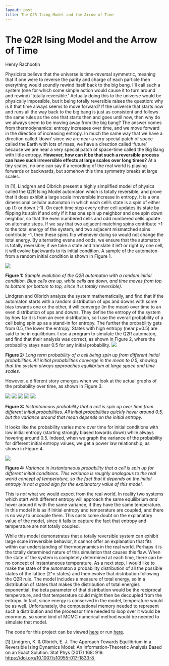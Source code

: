 ```yaml
---
layout: post
title: The Q2R Ising Model and the Arrow of Time
---
```

# The Q2R Ising Model and the Arrow of Time
Henry Rachootin

Physicists believe that the universe is time-reversal symmetric, meaning that if one were to reverse the parity and charge of each particle then everything would soundly rewind itself back to the big bang. I'll call such a system (one for which some simple action would cause it to turn around and rewind) 'totally reversible.' Actually doing this to the universe would be physically impossible, but it being totally reversible raises the question: why is it that time always seems to move forward? If the universe that starts now and runs all the way back to the big bang is just as consistent and follows the same rules as the one that starts then and goes until now, then why do we always seem to be moving away from the big bang? The answer comes from thermodynamics: entropy increases over time, and we move forward in the direction of increasing entropy. In much the same way that we have a direction called ‘down’ since we are near a very special patch of space called the Earth with lots of mass, we have a direction called ‘future’ because we are near a very special patch of space-time called the Big Bang with little entropy. **However, how can it be that such a reversible process can have such irreversible effects at large scales over long times?** At a tiny scales, no one can say if a recording of the real world is playing forwards or backwards, but somehow this time symmetry breaks at large scales.

In [1], Lindgren and Olbrich present a highly simplified model of physics called the Q2R Ising Model automaton which is totally reversible, and prove that it does exhibit a large scale irreversible increase in entropy. It is a one dimensional cellular automaton in which each cell’s state is a spin of either up (1) or down (-1). On each time step every other cell updates its state by flipping its spin if and only if it has one spin up neighbor and one spin down neighbor, so that the even numbered cells and odd numbered cells update on alternate steps. If we say that two adjacent matching spins contribute +1 to the total energy of the system, and two adjacent mismatched spins contribute -1, then these spins flip whenever doing so would not change the total energy. By alternating evens and odds, we ensure that the automaton is totally reversible; if we take a state and translate it left or right by one cell, it will evolve backwards to its initial condition. A sample of the automaton from a random initial condition is shown in Figure 1.

![](https://raw.githubusercontent.com/sportsracer48/Ising/master/code/p50n500m500.png)

**Figure 1:** *Sample evolution of the Q2R automaton with a random initial condition. Blue cells are up, white cells are down, and time moves from top to bottom (or bottom to top, since it is totally reversible).*

Lindgren and Olbrich analyze the system mathematically, and find that if the automaton starts with a random distribution of ups and downs with some bias towards one or the other, it will converge (in the mean) over time to an even distribution of ups and downs. They define the entropy of the system by how far it is from an even distribution, so I use the overall probability of a cell being spin up as a stand-in for entropy. The further the probability gets from 0.5, the lower the entropy. States with high entropy (near p=0.5) are said to be in equilibrium. I use a program to simulate the Q2R automaton, and find that their analysis was correct, as shown in Figure 2, where the probability stays near 0.5 for any initial probability.
![](https://raw.githubusercontent.com/sportsracer48/Ising/master/code/outMu.png)

**Figure 2:** *Long term probability of a cell being spin up from different initial probabilities. All initial probabilities converge in the mean to 0.5, showing that the system always approaches equilibrium at large space and time scales.*

However, a different story emerges when we look at the actual graphs of the probability over time, as shown in Figure 3.

![](https://raw.githubusercontent.com/sportsracer48/Ising/master/code/p_0%3D.01.png)
![](https://raw.githubusercontent.com/sportsracer48/Ising/master/code/p_0%3D.1.png)
![](https://raw.githubusercontent.com/sportsracer48/Ising/master/code/p_0%3D.2.png)
![](https://raw.githubusercontent.com/sportsracer48/Ising/master/code/p_0%3D.4.png)
![](https://raw.githubusercontent.com/sportsracer48/Ising/master/code/p_0%3D.5.png)

**Figure 3:** *Instantaneous probability that a cell is spin up over time from different initial probabilities. All initial probabilities quickly hover around 0.5, but the variance around that mean depends on the initial entropy.*

It looks like the probability varies more over time for initial conditions with low initial entropy (starting strongly biased towards down) while always hovering around 0.5. Indeed, when we graph the variance of the probability for different initial entropy values, we get a power law relationship, as shown in Figure 4.

![](https://raw.githubusercontent.com/sportsracer48/Ising/master/code/outSigma.png)

**Figure 4:** *Variance in instantaneous probability that a cell is spin up for different initial conditions. This variance is roughly analogous to the real world concept of temperature, so the fact that it depends on the initial entropy is not a good sign for the explanatory value of this model.*

This is _not_ what we would expect from the real world. In reality two systems which start with different entropy will approach the same equilibrium _and_ hover around it with the same variance, if they have the same temperature. In this model it is as if initial entropy and temperature are coupled, and there is no way to uncouple them. This casts some doubt on the explanatory value of the model, since it fails to capture the fact that entropy and temperature are not totally coupled.

While this model demonstrates that a totally reversible system can exhibit large scale irreversible behavior, it cannot offer an explanation that fits within our understanding of thermodynamics in the real world. Perhaps it is the totally determined nature of this simulation that causes this flaw. When the state of the system is completely determined at each time, there can be no concept of instantaneous temperature. As a next step, I would like to make the state of the automaton a probability distribution of all the possible states of the lattice (2^n states) and then evolve that distribution following the Q2R rule. The model includes a measure of total energy, so in a distribution of states that makes the distribution of total energies exponential, the beta parameter of that distribution would be the reciprocal temperature, and that temperature could might then be decoupled from the entropy. In fact, since energy is conserved in the model, temperature would be as well. Unfortunately, the computational memory needed to represent such a distribution and the processor time needed to loop over it would be enormous, so some kind of MCMC numerical method would be needed to simulate that model.

The code for this project can be viewed [here](https://nbviewer.jupyter.org/github/sportsracer48/Ising/blob/master/code/Ising.ipynb) or run [here](https://mybinder.org/v2/gh/sportsracer48/Ising/master?filepath=%2Fcode%2FIsing.ipynb).

[1] Lindgren, K. & Olbrich, E. J. The Approach Towards Equilibrium in a Reversible Ising Dynamics Model: An Information-Theoretic Analysis Based on an Exact Solution. Stat Phys (2017) 168: 919. https://doi.org/10.1007/s10955-017-1833-8 
